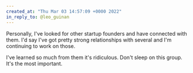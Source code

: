 ```yaml
---
created_at: "Thu Mar 03 14:57:09 +0000 2022"
in_reply_to: @leo_guinan
---
```


Personally, I've looked for other startup founders and have connected with them. I'd say I've got pretty strong relationships with several and I'm continuing to work on those. 

I've learned so much from them it's ridiculous. Don't sleep on this group. It's the most important.